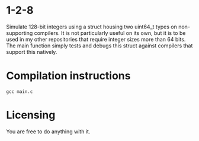 # 1-2-8
Simulate 128-bit integers using a struct housing two uint64_t types on non-supporting compilers. It is not particularly useful on its own, but it is to be used in my other repositories that require integer sizes more than 64 bits. The main function simply tests and debugs this struct against compilers that support this natively.

# Compilation instructions
```
gcc main.c
```
# Licensing
You are free to do anything with it.
